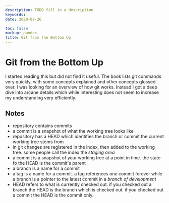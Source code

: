 ```yaml
---
description: TODO fill in a description
keywords: 
date: 2020-07-26

toc: false
markup: pandoc
title: Git from the Bottom Up
---
```


# Git from the Bottom Up

I started reading this but did not find it useful.
The book lists git commands very quickly, with some concepts explained and other concepts glossed over.
I was looking for an overview of how git works.
Instead I got a deep dive into arcane details which while interesting does not seem to increase my understanding very efficiently.

## Notes

- repository contains commits
- a commit is a snapshot of what the working tree looks like
- repository has a HEAD which identifies the branch or commit the current working tree stems from
- in git changes are registered in the index, then added to the working tree.
  some people call the index the *staging area*
- a commit is a snapshot of your working tree at a point in time.
the state fo the HEAD is the commit's parent
- a branch is a name for a commit
- a tag is a name for a commit.
a tag references one commit forever while a branch is a pointer to the latest commit in a *branch of development*
- HEAD refers to what is currently checked out.
if you checked out a branch the HEAD is the branch which is checked out.
if you checked out a commit the HEAD is the commit only.